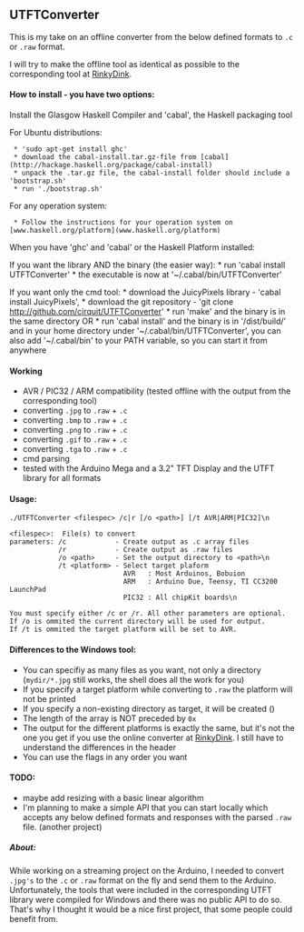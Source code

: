 ## UTFTConverter

This is my take on an offline converter from the below defined formats to `.c` or `.raw` format.

I will try to make the offline tool as identical as possible to the corresponding tool at [RinkyDink](http://www.rinkydinkelectronics.com/library.php?id=51).

#### How to install - you have two options:

   Install the Glasgow Haskell Compiler and 'cabal', the Haskell packaging tool

   For Ubuntu distributions:

     * 'sudo apt-get install ghc'
     * download the cabal-install.tar.gz-file from [cabal](http://hackage.haskell.org/package/cabal-install)
     * unpack the .tar.gz file, the cabal-install folder should include a 'bootstrap.sh'
     * run './bootstrap.sh'

   For any operation system:

     * Follow the instructions for your operation system on [www.haskell.org/platform](www.haskell.org/platform)


  When you have 'ghc' and 'cabal' or the Haskell Platform installed:

  If you want the library AND the binary (the easier way):
     * run 'cabal install UTFTConverter'
     * the executable is now at '~/.cabal/bin/UTFTConverter'

  If you want only the cmd tool:
     * download the JuicyPixels library - 'cabal install JuicyPixels',
     * download the git repository - 'git clone http://github.com/cirquit/UTFTConverter'
     * run 'make' and the binary is in the same directory OR
     * run 'cabal install' and the binary is in '/dist/build/' and in your home directory under '~/.cabal/bin/UTFTConverter', you can also add '~/.cabal/bin' to your PATH variable, so you can start it from anywhere

#### Working

  * AVR / PIC32 / ARM compatibility (tested offline with the output from the corresponding tool)
  * converting `.jpg` to `.raw` + `.c`
  * converting `.bmp` to `.raw` + `.c`
  * converting `.png` to `.raw` + `.c`
  * converting `.gif` to `.raw` + `.c`
  * converting `.tga` to `.raw` + `.c`
  * cmd parsing
  * tested with the Arduino Mega and a 3.2" TFT Display and the UTFT library for all formats

#### Usage:

  ```
  ./UTFTConverter <filespec> /c|r [/o <path>] [/t AVR|ARM|PIC32]\n

  <filespec>:  File(s) to convert
  parameters: /c            - Create output as .c array files
              /r            - Create output as .raw files
              /o <path>     - Set the output directory to <path>\n
              /t <platform> - Select target plaform
                              AVR   : Most Arduinos, Bobuion
                              ARM   : Arduino Due, Teensy, TI CC3200 LaunchPad
                              PIC32 : All chipKit boards\n

  You must specify either /c or /r. All other parameters are optional.
  If /o is ommited the current directory will be used for output.
  If /t is ommited the target platform will be set to AVR.
  ```

#### Differences to the Windows tool:

  * You can specifiy as many files as you want, not only a directory (`mydir/*.jpg` still works, the shell does all the work for you)
  * If you specify a target platform while converting to `.raw` the platform will not be printed
  * If you specify a non-existing directory as target, it will be created ()
  * The length of the array is NOT preceded by `0x`
  * The output for the different platforms is exactly the same, but it's not the one you get if you use the online converter at [RinkyDink](http://www.rinkydinkelectronics.com/t_imageconverter565.php). I still have to understand the differences in the header
  * You can use the flags in any order you want

#### TODO:

  * maybe add resizing with a basic linear algorithm
  * I'm planning to make a simple API that you can start locally which accepts any below defined formats and responses with the parsed `.raw` file. (another project)


##### About:

While working on a streaming project on the Arduino, I needed to convert `.jpg's` to the `.c` or `.raw` format on the fly and send them to the Arduino. Unfortunately, the tools that were included in the corresponding UTFT library were compiled for Windows and there was no public API to do so. That's why I thought it would be a nice first project, that some people could benefit from.
